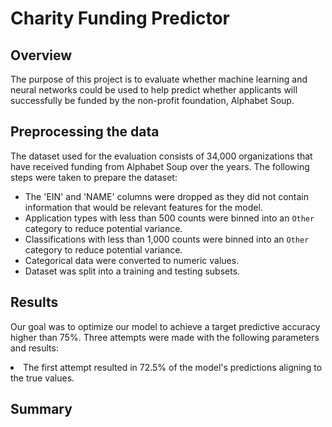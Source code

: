 # Charity Funding Predictor

## Overview
The purpose of this project is to evaluate whether machine learning and neural networks could be used to help predict whether applicants will successfully be funded by the non-profit foundation, Alphabet Soup.

## Preprocessing the data
The dataset used for the evaluation consists of 34,000 organizations that have received funding from Alphabet Soup over the years.
The following steps were taken to prepare the dataset:
* The 'EIN' and 'NAME' columns were dropped as they did not contain information that would be relevant features for the model.
* Application types with less than 500 counts were binned into an `Other` category to reduce potential variance.
* Classifications with less than 1,000 counts were binned into an `Other` category to reduce potential variance.
* Categorical data were converted to numeric values.
* Dataset was split into a training and testing subsets.

## Results
Our goal was to optimize our model to achieve a target predictive accuracy higher than 75%. Three attempts were made with the following parameters and results:
<li>The first attempt resulted in 72.5% of the model's predictions aligning to the true values.</li>

## Summary